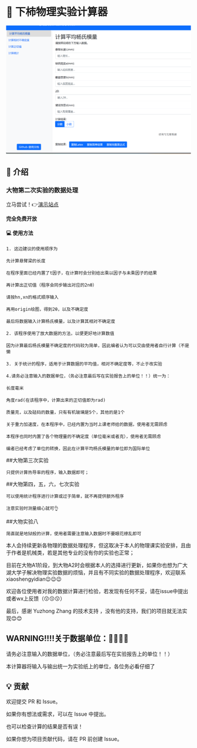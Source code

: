# 🔧 下柿物理实验计算器

![alt text](phy_show.png)

## 🚀 介绍

### 大物第二次实验的数据处理

立马尝试！👉[演示站点](https://phy.betterspace.top)

**完全免费开放**

#### 💻 使用方法

    1. 这边建议的使用顺序为
    
    先计算悬臂梁的长度
    
    在程序里面已经内置了t因子，在计算时会分别给出乘以因子与未乘因子的结果
    
    再计算出正切值（程序会同步输出对应的2nθ）
    
    请按hn,xn的格式顺序输入
    
    再用origin绘图，得到2θ，以及不确定度
    
    最后将数据输入计算杨氏模量，以及计算其相对不确定度
    
    2. 该程序使用了放大数据的方法，以便更好地计算数值    
    
    因为计算最后杨氏模量不确定度的代码较为简单，因此编者认为可以交由使用者自行计算（不是懒
    
    3. 关于统计的程序，适用于计算数据的平均值，相对不确定度等，不止于改实验

    4.请务必注意输入的数据单位，（务必注意最后写在实验报告上的单位！！）统一为：
    
    长度毫米
    
    角度rad(在该程序中，计算出来的正切值即为rad)
    
    质量克，以及砝码的数量，只有有机玻璃是5个，其他的是1个
    
    关于重力加速度，在本程序中，已经内置为当时上课老师给的数据，使用者无需顾虑
    
    本程序也同时内置了各个物理量的不确定度（单位毫米或者克），使用者无需顾虑
    
    编者已经考虑了单位的转换，因此在计算平均杨氏模量的单位即为国际单位


##大物第三次实验

    只提供计算热导率的程序，输入数据即可；

##大物第四，五，六，七次实验

    可以使用统计程序进行计算或过于简单，就不再提供额外程序

    注意实验时测量细心就可👌

##大物实验八

    简直就是地狱般的计算，使用者需要注意输入数据时不要眼花缭乱即可


本人会持续更新各物理的数据处理程序，但这取决于本人的物理课实验安排，且由于作者是机械类，若是其他专业的没有你的实验也正常；

目前在大物A1阶段，到大物A2时会根据本人的选择进行更新，如果你也想为广大湖大学子解决物理实验数据的烦恼，并且有不同实验的数据处理程序，欢迎联系xiaoshengyidian😉😉😉

欢迎各位使用者对我的数据计算进行检验，若发现有任何不妥，请在issue中提出或者wx上反馈（😗😗😗）

最后，感谢 Yuzhong Zhang 的技术支持 ，没有他的支持，我们的项目就无法实现😊😊

## WARNING!!!!关于数据单位：🫵🫵🫵🫵

请务必注意输入的数据单位，（务必注意最后写在实验报告上的单位！！）

本计算器将输入与输出统一为实验纸上的单位，各位务必看仔细了

## 💡 贡献

欢迎提交 PR 和 Issue。

如果你有想法或需求，可以在 Issue 中提出。

也可以检查计算的结果是否有误！

如果你想为项目贡献代码，请在 PR 前创建 Issue。












    



